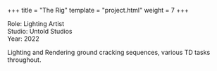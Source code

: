 +++
title = "The Rig"
template = "project.html"
weight = 7
+++

Role: Lighting Artist  
Studio: Untold Studios  
Year: 2022  

Lighting and Rendering ground cracking sequences, various TD tasks throughout.
